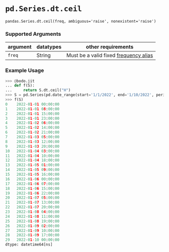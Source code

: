 # `pd.Series.dt.ceil`

`pandas.Series.dt.ceil(freq, ambiguous='raise', nonexistent='raise')`

### Supported Arguments

| argument | datatypes | other requirements                                                                                                           |
|----------|-----------|------------------------------------------------------------------------------------------------------------------------------|
| `freq`   | String    | Must be a valid fixed [frequency alias](https://pandas.pydata.org/docs/user_guide/timeseries.html#timeseries-offset-aliases) |


### Example Usage

``` py
>>> @bodo.jit
... def f(S):
...     return S.dt.ceil("H")
>>> S = pd.Series(pd.date_range(start='1/1/2022', end='1/10/2022', periods=30))
>>> f(S)
0    2022-01-01 00:00:00
1    2022-01-01 08:00:00
2    2022-01-01 15:00:00
3    2022-01-01 23:00:00
4    2022-01-02 06:00:00
5    2022-01-02 14:00:00
6    2022-01-02 21:00:00
7    2022-01-03 05:00:00
8    2022-01-03 12:00:00
9    2022-01-03 20:00:00
10   2022-01-04 03:00:00
11   2022-01-04 10:00:00
12   2022-01-04 18:00:00
13   2022-01-05 01:00:00
14   2022-01-05 09:00:00
15   2022-01-05 16:00:00
16   2022-01-06 00:00:00
17   2022-01-06 07:00:00
18   2022-01-06 15:00:00
19   2022-01-06 22:00:00
20   2022-01-07 05:00:00
21   2022-01-07 13:00:00
22   2022-01-07 20:00:00
23   2022-01-08 04:00:00
24   2022-01-08 11:00:00
25   2022-01-08 19:00:00
26   2022-01-09 02:00:00
27   2022-01-09 10:00:00
28   2022-01-09 17:00:00
29   2022-01-10 00:00:00
dtype: datetime64[ns]
```

